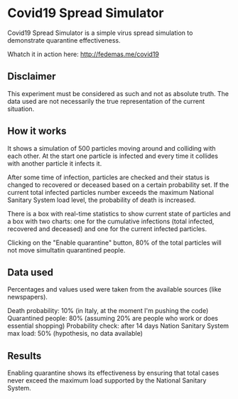 # Covid19 Spread Simulator

Covid19 Spread Simulator is a simple virus spread simulation to demonstrate quarantine effectiveness.

Whatch it in action here: http://fedemas.me/covid19

## Disclaimer

This experiment must be considered as such and not as absolute truth.
The data used are not necessarily the true representation of the current situation.

## How it works

It shows a simulation of 500 particles moving around and colliding with each other. 
At the start one particle is infected and every time it collides with another particle it infects it.

After some time of infection, particles are checked and their status is changed to recovered or deceased based on a certain probability set.
If the current total infected particles number exceeds the maximum National Sanitary System load level, the probability of death is increased.

There is a box with real-time statistics to show current state of particles and a box with two charts: one for the cumulative infections (total infected, recovered and deceased) and one for the current infected particles.

Clicking on the "Enable quarantine" button, 80% of the total particles will not move simultatin quarantined people.

## Data used

Percentages and values used were taken from the available sources (like newspapers).

Death probability: 10% (in Italy, at the moment I'm pushing the code)
Quarantined people: 80% (assuming 20% are people who work or does essential shopping)
Probability check: after 14 days
Nation Sanitary System max load: 50% (hypothesis, no data available)

## Results

Enabling quarantine shows its effectiveness by ensuring that total cases never exceed the maximum load supported by the National Sanitary System.
